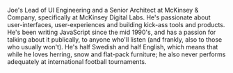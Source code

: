 Joe's Lead of UI Engineering and a Senior Architect at McKinsey & Company, specifically at McKinsey Digital Labs. He's passionate about user-interfaces, user-experiences and building kick-ass tools and products. He's been writing JavaScript since the mid 1990's, and has a passion for talking about it publically, to anyone who'll listen (and frankly, also to those who usually won't). He's half Swedish and half English, which means that while he loves herring, snow and flat-pack furniture; he also never performs adequately at international football tournaments.
